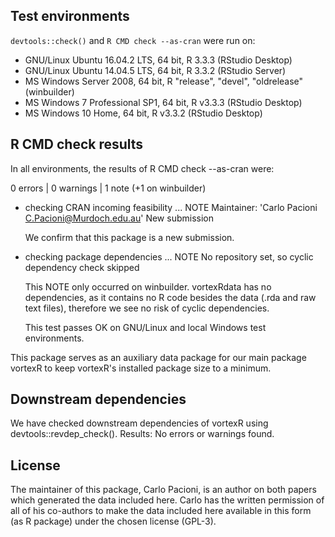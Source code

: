 ## Test environments
`devtools::check()` and `R CMD check --as-cran` were run on:

* GNU/Linux Ubuntu 16.04.2 LTS, 64 bit, R 3.3.3 (RStudio Desktop)
* GNU/Linux Ubuntu 14.04.5 LTS, 64 bit, R 3.3.2 (RStudio Server)
* MS Windows Server 2008, 64 bit, R "release", "devel", "oldrelease" (winbuilder)
* MS Windows 7 Professional SP1, 64 bit, R v3.3.3 (RStudio Desktop)
* MS Windows 10 Home, 64 bit, R v3.3.2 (RStudio Desktop)

## R CMD check results
In all environments, the results of R CMD check --as-cran were:

0 errors | 0 warnings | 1 note (+1 on winbuilder)

* checking CRAN incoming feasibility ... NOTE
  Maintainer: 'Carlo Pacioni <C.Pacioni@Murdoch.edu.au>'
  New submission
  
    We confirm that this package is a new submission.

* checking package dependencies ... NOTE
  No repository set, so cyclic dependency check skipped
  
    This NOTE only occurred on winbuilder. 
    vortexRdata has no dependencies, as it contains no R code besides the data 
    (.rda and raw text files), therefore we see no risk of cyclic dependencies.
    
    This test passes OK on GNU/Linux and local Windows test environments.

This package serves as an auxiliary data package for our main package vortexR 
to keep vortexR's installed package size to a minimum.

## Downstream dependencies
We have checked downstream dependencies of vortexR using devtools::revdep_check().
Results: No errors or warnings found.

## License
The maintainer of this package, Carlo Pacioni, is an author on both papers 
which generated the data included here. 
Carlo has the written permission of all of his co-authors to make the data 
included here available in this form (as R package) under the chosen license (GPL-3).
